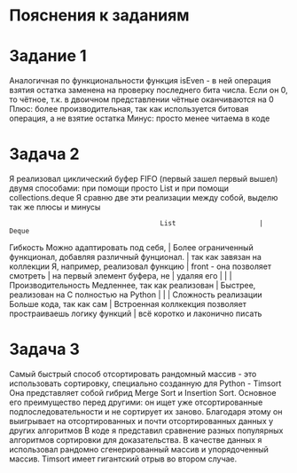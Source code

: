 # Пояснения к заданиям

# Задание 1
Аналогичная по функциональности функция isEven - в ней операция взятия остатка заменена на проверку последнего бита числа. Если он 0, то чётное, т.к. в 
двоичном представлении чётные оканчиваются на 0
Плюс: более производительная, так как используется битовая операция, а не взятие остатка
Минус: просто менее читаема в коде

# Задача 2
Я реализовал циклический буфер FIFO (первый зашел первый вышел) двумя способами: при помощи просто List и при помощи collections.deque 
Я сравню две эти реализации между собой, выделю так же плюсы и минусы 

                                          List                     |              Deque
Гибкость                        Можно адаптировать под себя,       |   Более ограниченный функционал,
                                добавляя различный фунционал.      |   так как завязан на коллекции
                                Я, например, реализовал функцию    |
                                front - она позволяет смотреть     |
                                на первый элемент буфера, не       |
                                удаляя его                         |
                                                                   |
                                                                   |
Производительность              Медленнее, так как реализован      |  Быстрее, реализован на C
                                полностью на Python                |
                                                                   |
                                                                   |
Сложность реализации           Больше кода, так как сам            |  Встроенная коллкекция позволяет
                               простраиваешь логику функций        |  всё коротко и лаконично писать


# Задача 3
Самый быстрый способ отсортировать рандомный массив - это использовать сортировку, специально созданную для Python - Timsort
Она представляет собой гибрид Merge Sort и Insertion Sort. Основное его преимущество перед другими: он ищет уже отсортированные подпоследовательности
и не сортирует их заново. Благодаря этому он выигрывает на отсортированных и почти отсортированных данных у других алгоритмов
В коде я представил сравнение разных популярных алгоритмов сортировки для доказательства. В качестве данных я использовал рандомно сгенерированный 
массив и упорядоченный массив. Timsort имеет гигантский отрыв во втором случае.
